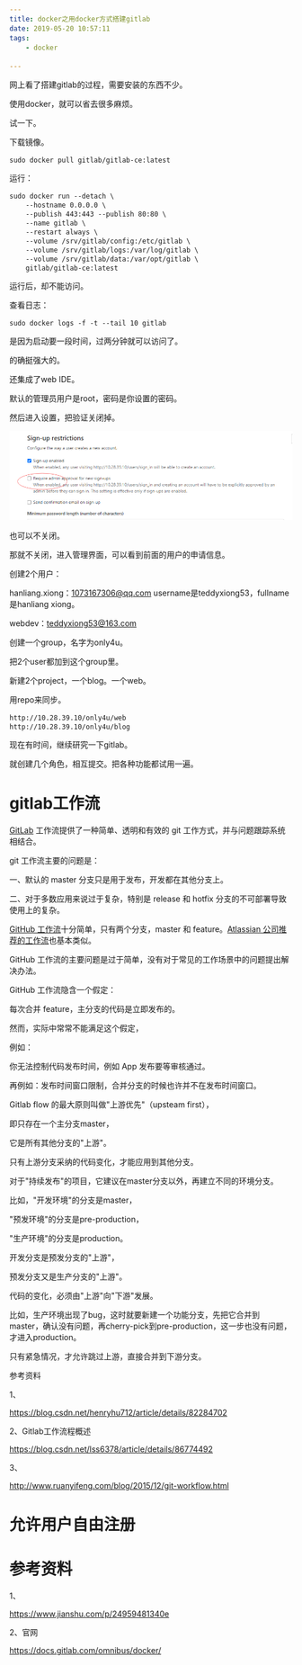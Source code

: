 ```yaml
---
title: docker之用docker方式搭建gitlab
date: 2019-05-20 10:57:11
tags:
	- docker

---
```




网上看了搭建gitlab的过程，需要安装的东西不少。

使用docker，就可以省去很多麻烦。

试一下。

下载镜像。

```
sudo docker pull gitlab/gitlab-ce:latest
```

运行：

```
sudo docker run --detach \
    --hostname 0.0.0.0 \
    --publish 443:443 --publish 80:80 \
    --name gitlab \
    --restart always \
    --volume /srv/gitlab/config:/etc/gitlab \
    --volume /srv/gitlab/logs:/var/log/gitlab \
    --volume /srv/gitlab/data:/var/opt/gitlab \
    gitlab/gitlab-ce:latest
```

运行后，却不能访问。

查看日志：

```
sudo docker logs -f -t --tail 10 gitlab
```

是因为启动要一段时间，过两分钟就可以访问了。

的确挺强大的。

还集成了web IDE。

默认的管理员用户是root，密码是你设置的密码。

然后进入设置，把验证关闭掉。

![image-20210406191312635](../images/random_name/image-20210406191312635.png)

也可以不关闭。

那就不关闭，进入管理界面，可以看到前面的用户的申请信息。

创建2个用户：

hanliang.xiong：1073167306@qq.com  username是teddyxiong53，fullname是hanliang xiong。

webdev：teddyxiong53@163.com

创建一个group，名字为only4u。

把2个user都加到这个group里。

新建2个project，一个blog。一个web。

用repo来同步。

```
http://10.28.39.10/only4u/web
http://10.28.39.10/only4u/blog
```



现在有时间，继续研究一下gitlab。

就创建几个角色，相互提交。把各种功能都试用一遍。

# gitlab工作流

[GitLab](https://so.csdn.net/so/search?q=GitLab&spm=1001.2101.3001.7020) 工作流提供了一种简单、透明和有效的 git 工作方式，并与问题跟踪系统相结合。

git 工作流主要的问题是：

一、默认的 master 分支只是用于发布，开发都在其他分支上。

二、对于多数应用来说过于复杂，特别是 release 和 hotfix 分支的不可部署导致使用上的复杂。

[GitHub 工作流](https://guides.github.com/introduction/flow/index.html)十分简单，只有两个分支，master 和 feature。[Atlassian 公司推荐的工作流](https://www.atlassian.com/blog/archives/simple-git-workflow-simple)也基本类似。

GitHub 工作流的主要问题是过于简单，没有对于常见的工作场景中的问题提出解决办法。

GitHub 工作流隐含一个假定：

每次合并 feature，主分支的代码是立即发布的。

然而，实际中常常不能满足这个假定，

例如：

你无法控制代码发布时间，例如 App 发布要等审核通过。

再例如：发布时间窗口限制，合并分支的时候也许并不在发布时间窗口。



Gitlab flow 的最大原则叫做"上游优先"（upsteam first），

即只存在一个主分支master，

它是所有其他分支的"上游"。

只有上游分支采纳的代码变化，才能应用到其他分支。



对于"持续发布"的项目，它建议在master分支以外，再建立不同的环境分支。

比如，"开发环境"的分支是master，

"预发环境"的分支是pre-production，

"生产环境"的分支是production。



开发分支是预发分支的"上游"，

预发分支又是生产分支的"上游"。

代码的变化，必须由"上游"向"下游"发展。

比如，生产环境出现了bug，这时就要新建一个功能分支，先把它合并到master，确认没有问题，再cherry-pick到pre-production，这一步也没有问题，才进入production。



只有紧急情况，才允许跳过上游，直接合并到下游分支。



参考资料

1、

https://blog.csdn.net/henryhu712/article/details/82284702

2、Gitlab工作流程概述

https://blog.csdn.net/lss6378/article/details/86774492

3、

http://www.ruanyifeng.com/blog/2015/12/git-workflow.html

# 允许用户自由注册



# 参考资料

1、

https://www.jianshu.com/p/24959481340e

2、官网

https://docs.gitlab.com/omnibus/docker/